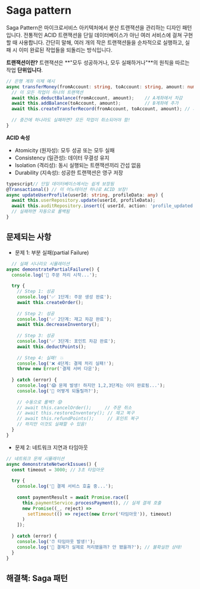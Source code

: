 # Saga pattern
Saga Pattern은 마이크로서비스 아키텍처에서 분산 트랜잭션을 관리하는 디자인 패턴입니다. 전통적인 ACID 트랜잭션을 단일 데이터베이스가 아닌 여러 서비스에 걸쳐 구현할 때 사용합니다.
간단히 말해, 여러 개의 작은 트랜잭션들을 순차적으로 실행하고, 실패 시 이미 완료된 작업들을 되돌리는 방식입니다.

**트랜잭션이란?**
트랜잭션은 **"모두 성공하거나, 모두 실패하거나"**의 원칙을 따르는 작업 **단위입니다**.
```ts
// 은행 계좌 이체 예시
async transferMoney(fromAccount: string, toAccount: string, amount: number) {
  // 이 모든 작업이 하나의 트랜잭션
  await this.deductBalance(fromAccount, amount);    // A계좌에서 차감
  await this.addBalance(toAccount, amount);         // B계좌에 추가
  await this.createTransferRecord(fromAccount, toAccount, amount); // 기록 생성
  
  // 중간에 하나라도 실패하면? 모든 작업이 취소되어야 함!
}
```

**ACID 속성**
- Atomicity (원자성): 모두 성공 또는 모두 실패
- Consistency (일관성): 데이터 무결성 유지
- Isolation (격리성): 동시 실행되는 트랜잭션끼리 간섭 없음
- Durability (지속성): 성공한 트랜잭션은 영구 저장
```ts
typescript// 단일 데이터베이스에서는 쉽게 보장됨
@Transactional() // 이 어노테이션 하나로 ACID 보장!
async updateUserProfile(userId: string, profileData: any) {
  await this.userRepository.update(userId, profileData);
  await this.auditRepository.insert({ userId, action: 'profile_updated' });
  // 실패하면 자동으로 롤백됨
}
```

## 문제되는 사항
- 문제 1: 부분 실패(partial Failure)
```ts
  // 실패 시나리오 시뮬레이션
async demonstratePartialFailure() {
  console.log('🚀 주문 처리 시작...');
  
  try {
    // Step 1: 성공
    console.log('✅ 1단계: 주문 생성 완료');
    await this.createOrder();
    
    // Step 2: 성공  
    console.log('✅ 2단계: 재고 차감 완료');
    await this.decreaseInventory();
    
    // Step 3: 성공
    console.log('✅ 3단계: 포인트 차감 완료');
    await this.deductPoints();
    
    // Step 4: 실패! 💥
    console.log('❌ 4단계: 결제 처리 실패!');
    throw new Error('결제 서버 다운');
    
  } catch (error) {
    console.log('😱 문제 발생! 하지만 1,2,3단계는 이미 완료됨...');
    console.log('🤔 어떻게 되돌릴까?');
    
    // 수동으로 롤백? 😰
    // await this.cancelOrder();     // 주문 취소
    // await this.restoreInventory(); // 재고 복구  
    // await this.refundPoints();     // 포인트 복구
    // 하지만 이것도 실패할 수 있음!
  }
}
```
- 문제 2: 네트워크 지연과 타임아웃
```ts
// 네트워크 문제 시뮬레이션
async demonstrateNetworkIssues() {
  const timeout = 3000; // 3초 타임아웃
  
  try {
    console.log('📡 결제 서비스 호출 중...');
    
    const paymentResult = await Promise.race([
      this.paymentService.processPayment(), // 실제 결제 호출
      new Promise((_, reject) => 
        setTimeout(() => reject(new Error('타임아웃')), timeout)
      )
    ]);
    
  } catch (error) {
    console.log('⏰ 타임아웃 발생!');
    console.log('🤔 결제가 실제로 처리됐을까? 안 됐을까?'); // 불확실한 상태!
  }
}
```
## 해결책: Saga 패턴